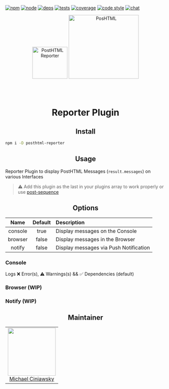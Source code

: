 [![npm][npm]][npm-url]
[![node][node]][node-url]
[![deps][deps]][deps-url]
[![tests][tests]][tests-url]
[![coverage][cover]][cover-url]
[![code style][style]][style-url]
[![chat][chat]][chat-url]

<div align="center">
  <img width="110" height="100" title="PostHTML Reporter" vspace="50" src="http://posthtml.github.io/posthtml-reporter/logo.svg">
  <a href="https://github.com/posthtml/posthtml">
    <img width="220" height="200" title="PosHTML"           src="http://posthtml.github.io/posthtml/logo.svg">
  </a>
  <h1>Reporter Plugin</h1>
</div>

<h2 align="center">Install</h2>

```bash
npm i -D posthtml-reporter
```

<h2 align="center">Usage</h2>

Reporter Plugin to display PostHTML Messages (`result.messages`) on various Interfaces

> :warning: Add this plugin as the last in your plugins array to work properly or use [post-sequence](https://github.com/GitScrum/post-sequence)

<h2 align="center">Options</h2>

|Name|Default|Description|
|:--:|:-----:|:----------|
|console|true|Display messages on the Console|
|browser|false|Display messages in the Browser|
|notify |false|Display messages via Push Notification|

### Console

Logs ❌ Error(s), ⚠️ Warnings(s) && ✅ Dependencies (default)

### Browser (WIP)

### Notify (WIP)


<h2 align="center">Maintainer</h2>

<table>
  <tbody>
    <tr>
      <td align="center">
        <img width="150 height="150"
        src="https://github.com/michael-ciniawsky.png?v=3&s=150">
        <br>
        <a href="https://github.com/michael-ciniawsky">Michael Ciniawsky</a>
      </td>
    </tr>
  <tbody>
</table>


[npm]: https://img.shields.io/npm/v/posthtml-reporter.svg
[npm-url]: https://npmjs.com/package/posthtml-reporter

[node]: https://img.shields.io/node/v/posthtml-reporter.svg
[node-url]: https://nodejs.org

[deps]: https://david-dm.org/posthtml/posthtml-reporter.svg
[deps-url]: https://david-dm.org/posthtml/posthtml-reporter

[style]: https://img.shields.io/badge/code%20style-standard-yellow.svg
[style-url]: http://standardjs.com/

[tests]: http://img.shields.io/travis/posthtml/posthtml-reporter.svg
[tests-url]: https://travis-ci.org/posthtml/posthtml-reporter

[cover]: https://coveralls.io/repos/github/posthtml/posthtml-reporter/badge.svg
[cover-url]: https://coveralls.io/github/posthtml/posthtml-reporter

[style]: https://img.shields.io/badge/code%20style-standard-yellow.svg
[style-url]: http://standardjs.com/

[chat]: https://badges.gitter.im/posthtml/posthtml.svg
[chat-url]: https://gitter.im/posthtml/posthtml
